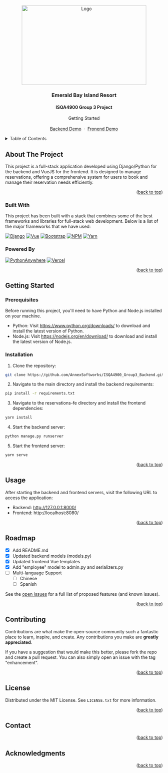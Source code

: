 <a name="readme-top"></a>

<!--
[![Contributors][contributors-shield]][contributors-url]
[![Forks][forks-shield]][forks-url]
[![Stargazers][stars-shield]][stars-url]
[![Issues][issues-shield]][issues-url]
[![MIT License][license-shield]][license-url]
[![LinkedIn][linkedin-shield]][linkedin-url]
-->

<!-- PROJECT LOGO -->
<br />
<div align="center">
  <img src="https://annexsoftworks.com/github/isqa4900/logo03.png" alt="Logo" width="398" height="254">

  <h3 align="center">Emerald Bay Island Resort</h3>
  <h4>ISQA4900 Group 3 Project</h4>

  <p align="center">
    Getting Started
    <br />
    <br />
    <a href="https://isqa4900g3.pythonanywhere.com/">Backend Demo</a>
    &nbsp;·&nbsp;
    <a href="https://isqa-4900-group3-backend.vercel.app/">Fronend Demo</a>
  </p>
</div>

<!-- TABLE OF CONTENTS -->
<details>
  <summary>Table of Contents</summary>
  <ol>
    <li>
      <a href="#about-the-project">About The Project</a>
      <ul>
        <li><a href="#built-with">Built With</a></li>
      </ul>
    </li>
    <li>
      <a href="#getting-started">Getting Started</a>
      <ul>
        <li><a href="#prerequisites">Prerequisites</a></li>
        <li><a href="#installation">Installation</a></li>
      </ul>
    </li>
    <li><a href="#usage">Usage</a></li>
    <li><a href="#roadmap">Roadmap</a></li>
    <li><a href="#contributing">Contributing</a></li>
    <li><a href="#license">License</a></li>
    <li><a href="#contact">Contact</a></li>
    <li><a href="#acknowledgments">Acknowledgments</a></li>
  </ol>
</details>

<!-- ABOUT THE PROJECT -->
## About The Project

<!--[![Product Name Screen Shot][product-screenshot]](https://example.com)-->

This project is a full-stack application developed using Django/Python for the backend and VueJS for the frontend. It is designed to manage reservations, offering a comprehensive system for users to book and manage their reservation needs efficiently.

<p align="right">(<a href="#readme-top">back to top</a>)</p>

### Built With

This project has been built with a stack that combines some of the best frameworks and libraries for full-stack web development. Below is a list of the major frameworks that we have used:

  [![Django][Django]][Django-url]
  [![Vue][Vue.js]][Vue-url]
  [![Bootstrap][Bootstrap.com]][Bootstrap-url]
  [![NPM][NPM]][NPM-url]
  [![Yarn][Yarn]][Yarn-url]

  ### Powered By

  [![PythonAnywhere][PythonAnywhere]][PythonAnywhere-url]
  [![Vercel][Vercel]][Vercel-url]
    

<p align="right">(<a href="#readme-top">back to top</a>)</p>



<!-- GETTING STARTED -->
## Getting Started

### Prerequisites

Before running this project, you'll need to have Python and Node.js installed on your machine.

- Python: Visit https://www.python.org/downloads/ to download and install the latest version of Python.
- Node.js: Visit https://nodejs.org/en/download/ to download and install the latest version of Node.js.

### Installation

1. Clone the repository:
  ```sh
  git clone https://github.com/AnnexSoftworks/ISQA4900_Group3_Backend.git
  ```

2. Navigate to the main directory and install the backend requirements:
  ```sh
  pip install -r requirements.txt
  ```
  
3. Navigate to the reservations-fe directory and install the frontend dependencies:
  ```sh
  yarn install
  ```

4. Start the backend server:
  ```sh
  python manage.py runserver
  ```

5. Start the frontend server:
  ```sh
  yarn serve
  ```

<p align="right">(<a href="#readme-top">back to top</a>)</p>



<!-- USAGE EXAMPLES -->
## Usage

After starting the backend and frontend servers, visit the following URL to access the application:

* Backend: http://127.0.0.1:8000/
* Frontend: http://localhost:8080/

<p align="right">(<a href="#readme-top">back to top</a>)</p>



<!-- ROADMAP -->
## Roadmap

- [x] Add README.md
- [x] Updated backend models (models.py)
- [x] Updated frontend Vue templates
- [x] Add "employee" model to admin.py and serializers.py
- [ ] Multi-language Support
    - [ ] Chinese
    - [ ] Spanish

See the [open issues](https://github.com/othneildrew/Best-README-Template/issues) for a full list of proposed features (and known issues).

<p align="right">(<a href="#readme-top">back to top</a>)</p>



<!-- CONTRIBUTING -->
## Contributing

Contributions are what make the open-source community such a fantastic place to learn, inspire, and create. Any contributions you make are **greatly appreciated**.

If you have a suggestion that would make this better, please fork the repo and create a pull request. You can also simply open an issue with the tag "enhancement".

<!--1. Fork the Project
2. Create your Feature Branch (`git checkout -b feature/AmazingFeature`)
3. Commit your Changes (`git commit -m 'Add some AmazingFeature'`)
4. Push to the Branch (`git push origin feature/AmazingFeature`)
5. Open a Pull Request-->

<p align="right">(<a href="#readme-top">back to top</a>)</p>



<!-- LICENSE -->
## License

Distributed under the MIT License. See `LICENSE.txt` for more information.

<p align="right">(<a href="#readme-top">back to top</a>)</p>



<!-- CONTACT -->
## Contact

<!--Your Name - [@your_twitter](https://twitter.com/your_username) - email@example.com

Project Link: [https://github.com/your_username/repo_name](https://github.com/your_username/repo_name)-->

<p align="right">(<a href="#readme-top">back to top</a>)</p>



<!-- ACKNOWLEDGMENTS -->
## Acknowledgments

<!--Use this space to list resources you find helpful and would like to give credit to. I've included a few of my favorites to kick things off!

* [Choose an Open Source License](https://choosealicense.com)
* [GitHub Emoji Cheat Sheet](https://www.webpagefx.com/tools/emoji-cheat-sheet)
* [Malven's Flexbox Cheatsheet](https://flexbox.malven.co/)
* [Malven's Grid Cheatsheet](https://grid.malven.co/)
* [Img Shields](https://shields.io)
* [GitHub Pages](https://pages.github.com)
* [Font Awesome](https://fontawesome.com)
* [React Icons](https://react-icons.github.io/react-icons/search)-->

<p align="right">(<a href="#readme-top">back to top</a>)</p>



<!-- MARKDOWN LINKS & IMAGES -->
<!-- https://www.markdownguide.org/basic-syntax/#reference-style-links -->
[contributors-shield]: https://img.shields.io/github/contributors/othneildrew/Best-README-Template.svg?style=for-the-badge
[contributors-url]: https://github.com/othneildrew/Best-README-Template/graphs/contributors
[forks-shield]: https://img.shields.io/github/forks/othneildrew/Best-README-Template.svg?style=for-the-badge
[forks-url]: https://github.com/othneildrew/Best-README-Template/network/members
[stars-shield]: https://img.shields.io/github/stars/othneildrew/Best-README-Template.svg?style=for-the-badge
[stars-url]: https://github.com/othneildrew/Best-README-Template/stargazers
[issues-shield]: https://img.shields.io/github/issues/othneildrew/Best-README-Template.svg?style=for-the-badge
[issues-url]: https://github.com/othneildrew/Best-README-Template/issues
[license-shield]: https://img.shields.io/github/license/othneildrew/Best-README-Template.svg?style=for-the-badge
[license-url]: https://github.com/othneildrew/Best-README-Template/blob/master/LICENSE.txt
[linkedin-shield]: https://img.shields.io/badge/-LinkedIn-black.svg?style=for-the-badge&logo=linkedin&colorB=555
[linkedin-url]: https://linkedin.com/in/othneildrew
[product-screenshot]: images/screenshot.png

[Vue.js]: https://img.shields.io/badge/Vue.js-35495E?style=for-the-badge&logo=vuedotjs&logoColor=4FC08D
[Vue-url]: https://vuejs.org/

[Bootstrap.com]: https://img.shields.io/badge/Bootstrap-563D7C?style=for-the-badge&logo=bootstrap&logoColor=white
[Bootstrap-url]: https://getbootstrap.com

[Django]: https://img.shields.io/badge/Django-092E20?style=for-the-badge&logo=django&logoColor=green
[Django-url]: https://www.djangoproject.com/

[NPM]: https://img.shields.io/badge/NPM-%23CB3837.svg?style=for-the-badge&logo=npm&logoColor=white
[NPM-url]: https://www.npmjs.com/

[Yarn]: https://img.shields.io/badge/yarn-%232C8EBB.svg?style=for-the-badge&logo=yarn&logoColor=white
[Yarn-url]: https://yarnpkg.com/

[Vercel]: https://img.shields.io/badge/vercel-%23000000.svg?style=for-the-badge&logo=vercel&logoColor=white
[Vercel-url]: https://vercel.com/

[PythonAnywhere]: https://img.shields.io/badge/pythonanywhere-%232F9FD7.svg?style=for-the-badge&logo=pythonanywhere&logoColor=151515
[PythonAnywhere-url]: https://www.pythonanywhere.com/
